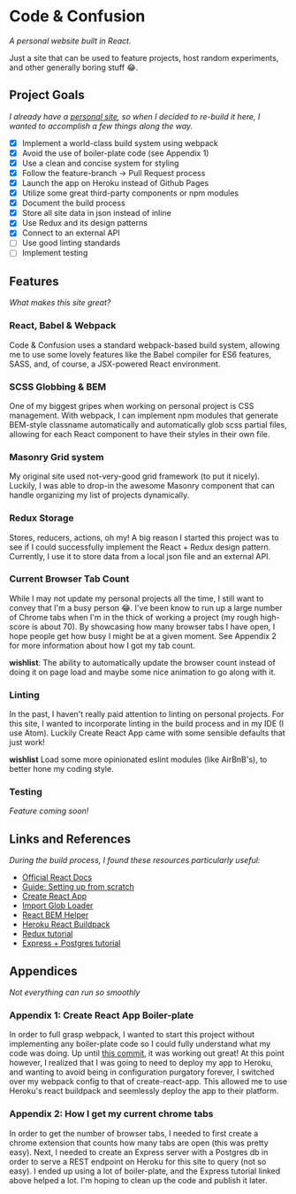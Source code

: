 # Code & Confusion
_A personal website built in React._

Just a site that can be used to feature projects, host random experiments, and other generally boring stuff :joy:.

## Project Goals
_I already have a [personal site](http://codeandconfusion.com), so when I decided to re-build it here, I wanted to accomplish a few things along the way._

- [x] Implement a world-class build system using webpack
- [x] Avoid the use of boiler-plate code (see Appendix 1)
- [x] Use a clean and concise system for styling
- [x] Follow the feature-branch -> Pull Request process
- [x] Launch the app on Heroku instead of Github Pages
- [x] Utilize some great third-party components or npm modules
- [x] Document the build process
- [x] Store all site data in json instead of inline
- [x] Use Redux and its design patterns
- [x] Connect to an external API
- [ ] Use good linting standards
- [ ] Implement testing

## Features
_What makes this site great?_

### React, Babel & Webpack
Code & Confusion uses a standard webpack-based build system, allowing me to use some lovely features like the Babel compiler for ES6 features, SASS, and, of course, a JSX-powered React environment.

### SCSS Globbing & BEM
One of my biggest gripes when working on personal project is CSS management. With webpack, I can implement npm modules that generate BEM-style classname automatically and automatically glob scss partial files, allowing for each React component to have their styles in their own file.

### Masonry Grid system
My original site used not-very-good grid framework (to put it nicely). Luckily, I was able to drop-in the awesome Masonry component that can handle organizing my list of projects dynamically.

### Redux Storage
Stores, reducers, actions, oh my! A big reason I started this project was to see if I could successfully implement the React + Redux design pattern. Currently, I use it to store data from a local json file and an external API.

### Current Browser Tab Count
While I may not update my personal projects all the time, I still want to convey that I'm a busy person :joy:. I've been know to run up a large number of Chrome tabs when I'm in the thick of working a project (my rough high-score is about 70). By showcasing how many browser tabs I have open, I hope people get how busy I might be at a given moment. See Appendix 2 for more information about how I got my tab count.

**wishlist**: The ability to automatically update the browser count instead of doing it on page load and maybe some nice animation to go along with it.

### Linting
In the past, I haven't really paid attention to linting on personal projects. For this site, I wanted to incorporate linting in the build process and in my IDE (I use Atom). Luckily Create React App came with some sensible defaults that just work!

**wishlist** Load some more opinionated eslint modules (like AirBnB's), to better hone my coding style.

### Testing
_Feature coming soon!_


## Links and References
_During the build process, I found these resources particularly useful:_

* [Official React Docs](https://facebook.github.io/react)
* [Guide: Setting up from scratch](https://stanko.github.io/setting-up-webpack-babel-and-react-from-scratch/)
* [Create React App](https://github.com/facebookincubator/create-react-app)
* [Import Glob Loader](https://www.npmjs.com/package/import-glob-loader)
* [React BEM Helper](https://www.npmjs.com/package/react-bem-helper)
* [Heroku React Buildpack](https://blog.heroku.com/deploying-react-with-zero-configuration#new-zero-configuration-experience)
* [Redux tutorial](https://blog.tighten.co/react-101-using-redux)
* [Express + Postgres tutorial](http://mherman.org/blog/2016/03/13/designing-a-restful-api-with-node-and-postgres/#.WKFqKGQrJTY)


## Appendices
_Not everything can run so smoothly_

### Appendix 1: Create React App Boiler-plate
In order to full grasp webpack, I wanted to start this project without implementing any boiler-plate code so I could fully understand what my code was doing. Up until [this commit](https://github.com/cbolton97/codeandconfusion/tree/7d51a7da3629e95ef17d0f8b565d16cf0203a1f0), it was working out great! At this point however, I realized that I was going to need to deploy my app to Heroku, and wanting to avoid being in configuration purgatory forever, I switched over my webpack config to that of create-react-app. This allowed me to use Heroku's react buildpack and seemlessly deploy the app to their platform.

### Appendix 2: How I get my current chrome tabs
In order to get the number of browser tabs, I needed to first create a chrome extension that counts how many tabs are open (this was pretty easy). Next, I needed to create an Express server with a Postgres db in order to serve a REST endpoint on Heroku for this site to query (not so easy). I ended up using a lot of boiler-plate, and the Express tutorial linked above helped a lot. I'm hoping to clean up the code and publish it later.
